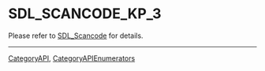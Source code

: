 # SDL_SCANCODE_KP_3

Please refer to [SDL_Scancode](SDL_Scancode) for details.

----
[CategoryAPI](CategoryAPI), [CategoryAPIEnumerators](CategoryAPIEnumerators)

